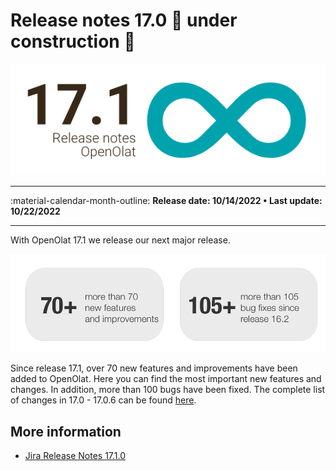 # Release notes 17.0 :construction: under construction :construction:

![Release image](assets/171/press-release-17.1.png)

* * *

:material-calendar-month-outline: **Release date: 10/14/2022 • Last update: 10/22/2022**

* * *

With OpenOlat 17.1 we release our next major release.

<!--
To support knowledge transfer, the new **course element "Practice "** with flashcard logic is an attractive alternative to tests and self-testing. In addition to the new **"Gap with dropdown"** question type and the consideration of test time extensions and disadvantage compensation in the automatic exam mode, further improvements have been implemented in the e-testing area. In **Catalog 2.0**, the focus is on the "search and filter" concept as well as the optimized and structured **display of  offers** by linking it to a taxonomy. The **revised share and booking configuration** in courses enables the **offer to be presented in an organization-specific** manner. **External users** can be given targeted access to specific courses and groups via invitation. **Zoom integration** expands the range of video conferencing tools that can be used in courses and groups. Above all, the **Task component** and the **Folder component** have been optimized in terms of presentation and usability. In addition, further **OAuth login providers** are supported.

-->

![Features Bugs](assets/170/Features_Improvements_Labels_EN.png)

Since release 17.1, over 70 new features and improvements have been added to OpenOlat. Here you can find the most important new features and changes. In addition, more than 100 bugs have been fixed. The complete list of changes in 17.0 - 17.0.6 can be found [here](Release_notes_17.0.md).

<!--
* * *

## New course element "Practice"

In keeping with the motto "Practice makes perfect!", the new course element "Practice" is primarily intended for knowledge transfer and self-testing.

#### Participants view

Course participants complete so-called challenges in which a defined number of questions must be answered. Questions that are not answered correctly are asked again according to the flashcard principle and thus repeated in a targeted manner.

![Participant view of practice course element](assets/170/Practice_element.png){ class="shadow lightbox" }

After completion of a challenge, detailed statistics on the learning status as well as a summary overview are available in addition to ranking lists.

![Practice course element statistics](assets/170/Practice_element_statistics.png){ class="shadow lightbox" }

#### Authors view

With this course element closed questions from existing tests or from the question pool can be reused for practicing. Based on the metadata of the question items, practice compilations such as "all formative questions from the subject area *addition number space 100*" are quick and easy. More questions can be added later or existing ones can be changed.

![Excerpt Configuration of Practice course element](assets/170/Practice_element_editor.png){ class="shadow lightbox" }

* * *

## Catalog 2.0

No more cumbersome "browsing"! The new catalog 2.0 uses a modern "search and filter" concept, is visually appealing and attractive. The start page can be customized with the help of "launchers" and the offer can be promoted most effectively. In this way, courses in specific categories can be clearly displayed alongside the newest, most popular or most frequently visited. The catalog structure is built up on the basis of the keywording used (taxonomy / subject areas). The courses of a subject area can be accessed directly via the microsites.

With the help of the integrated migration tool, the existing catalog structure can be transferred to the new format once. A change to the old catalog view is also supported.

[More information in the manual](../manual_user/catalog/catalog2.0.md)

![Homepage catalog version 2](assets/170/KatalogV2.png){ class="shadow lightbox" }

* * *

## Share of courses: Offer and bookings

The share configuration for courses has been revised and simplified. The new concept realizes a separation between the administrative access (Where is the course "at home" and who is allowed to administrate it?) and the validity of the offer. The restructuring serves in particular the preparation for the release in the catalog 2.0 and the medium-term planned web publication of offers.

#### Authors view

Authors can choose between *Private* (member administration) and *Bookable and open offers* when releasing. Under the offers all existing booking methods and new also the options *Without booking* as well as the *Guest access* are united.

The validity of each individual offer - independent of the course status - can be scheduled and restricted to selected organizational units. This means, for example, the course can be booked in organization A via an access code, in organization B the course is only bookable for the next 6 months and has to be paid via Paypal.

![Configuration course share and offers](assets/170/Access_and_offers.png){ class="shadow lightbox" }

Especially helpful for authors is the new share overview, which indicates which (access) permissions the different course and system roles have with the current sharing configuration.

![Configuration share overview](assets/170/Access_share_overview.png){ class="shadow lightbox" }

#### Participants view

Participants can see all courses they are enrolled in under "My courses". There is a new distinction between courses *in preparation* and those that are *active*.

![Course overview for participants](assets/170/Course_overview_participants.png){ class="shadow lightbox" }

* * *

## Access via invitation: External users

Analogous to ePortfolio, it is now also possible to invite external users as participants or coaches to courses or groups. The invitation is sent to an e-mail address, the recipients can then set a password for OpenOlat.

![Invite external users](assets/170/External_member_invitation.png){ class="shadow lightbox" }

After logging in, they will be taken to a simplified home page with an overview of all courses, groups, and portfolio folders for which they have received an invitation.

![External User Home Page](assets/170/External_user_overview.png){ class="shadow lightbox" }

#### Administration: Gradual release

The release of the function for the mentioned areas and the permissions to send invitations can be configured gradually.

![External User Configuration](assets/170/External_user_configuration.png){ class="shadow lightbox" }

* * *

## Integration of the "Zoom" video conferencing tool

After BigBlueButton and MS Teams, the Zoom integration is now available, which can also be activated as a *course element as well as a course and group tool*. Created Zoom meetings are automatically entered in the OpenOlat calendar including a direct link to the meeting.

![Zoom Integration](assets/170/zoom_DE.png){ class="shadow lightbox" }

#### Configuration

The integration is implemented via Zoom's LTI 1.3 app. After successful configuration, no additional login is required for students and coaches. Additionally, multiple parallel Zoom configurations are supported. [Configuration details](../manual_admin/administration/Zoom.md)

* * *

## New question type: Gap with dropdown

With the new question type "Gap with dropdown" it is possible to specify multiple answer options for each gap. Participants select the appropriate answer from a dropdown list.

It is possible to define *local* (= only available for this gap) or *global* (= available in all gaps of the question) answer options. Optionally, a random order of answer choices can be enabled in the dropdown.

![Question type Gap with dropdown](assets/170/Inlinechoice_dropdown.png){ class="shadow lightbox" }

* * *

## Further enhancements in the area of eAssessment

* Automatic assessment mode: Consideration of disadvantage compensation and manual test time extension
* Test execution: pagination of very long section titles in the navigation area on the left side
* Improvement of the status display for "failed

* * *

## UI/UX optimizations

* Member management of courses and learning resources: New table concept with filters
* Introduction of ghost button
* **Task course element:** Preview action for provided and submitted documents/videos as well as improved display

    ![File preview in task module](assets/170/Task_preview_files.png){ class="thumbnail shadow lightbox" }

* **Folder component:** General improved rendering, playback function for videos as well as use of ghost button
* New taxonomy browser with improved search and selection function for subject areas

* * *

## Administration customizations

* Group Site: New option to display the site only for group members and administrators
* LTI1.3: Adjustment of configuration options for more consistency

* * *

## Further, briefly noted

* Courses: Short title display in preview only if not included in title
* Adaptive resizing of video subtitles
* Direct playback of videos that are available as a file (without player)
* QM module: Migration of blacklist and whitelist from curriculum-based to course-based

* * *

## Technical

* New login options:
    * OAuth 2.0 (with code flow)
    * Switch edu-ID (OAuth 2.0 basis)
    * Data pilot SSO (Campusnet)
  
        ![New login provider](assets/170/Login_provider.png){ class="thumbnail shadow lightbox" }

* New UI for login providers and additional text modules on the start page in the login screen
* Shibboleth: mapping of organization membership
* Third party libraries updated
* REST API:
    * Improved handling of external certificates
    * Enhancement to remove groups from courses
* Translation key sorting on translation server to prepare for gender-neutral language implementation

* * *
-->

## More information

* [Jira Release Notes 17.1.0](https://jira.openolat.org/secure/ReleaseNote.jspa?projectId=10000&version=18900)
